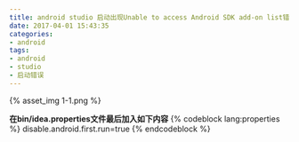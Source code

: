 ```yaml
---
title: android studio 启动出现Unable to access Android SDK add-on list错误
date: 2017-04-01 15:43:35
categories:
- android
tags:
- android
- studio
- 启动错误
---
```

{% asset_img 1-1.png %}
<!-- more -->
**在bin/idea.properties文件最后加入如下内容**
{% codeblock lang:properties %}
disable.android.first.run=true
{% endcodeblock %}

